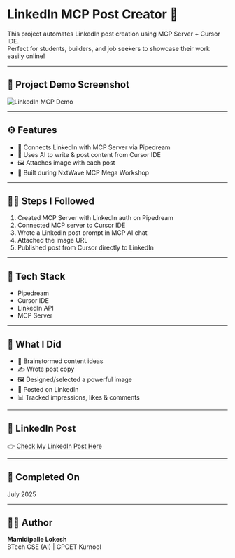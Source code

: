 # LinkedIn MCP Post Creator 🚀

This project automates LinkedIn post creation using MCP Server + Cursor IDE.  
Perfect for students, builders, and job seekers to showcase their work easily online!

---

## 📸 Project Demo Screenshot

![LinkedIn MCP Demo](https://res.cloudinary.com/dty6sjbzu/image/upload/v1753336033/Screenshot_2025-07-24_111650_nsfteu.png)

---

## ⚙️ Features

- 🔗 Connects LinkedIn with MCP Server via Pipedream  
- 🧠 Uses AI to write & post content from Cursor IDE  
- 🖼 Attaches image with each post  
- 🚀 Built during NxtWave MCP Mega Workshop  

---

## 🧑‍💻 Steps I Followed

1. Created MCP Server with LinkedIn auth on Pipedream  
2. Connected MCP server to Cursor IDE  
3. Wrote a LinkedIn post prompt in MCP AI chat  
4. Attached the image URL  
5. Published post from Cursor directly to LinkedIn  

---

## 📌 Tech Stack

- Pipedream  
- Cursor IDE  
- LinkedIn API  
- MCP Server  

---

## 🚀 What I Did

- 🧠 Brainstormed content ideas  
- ✍️ Wrote post copy  
- 🖼️ Designed/selected a powerful image  
- 📢 Posted on LinkedIn  
- 📊 Tracked impressions, likes & comments  

---

## 🔗 LinkedIn Post

👉 [Check My LinkedIn Post Here](https://www.linkedin.com/in/mamedipallelokesh/)

---

## 📅 Completed On

July 2025

---

## 🙋‍♂️ Author

**Mamidipalle Lokesh**  
BTech CSE (AI) | GPCET Kurnool
